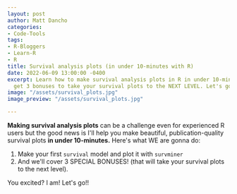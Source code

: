 ```yaml
---
layout: post
author: Matt Dancho
categories:
- Code-Tools
tags:
- R-Bloggers
- Learn-R
- R
title: Survival analysis plots (in under 10-minutes with R)
date: 2022-06-09 13:00:00 -0400
excerpt: Learn how to make survival analysis plots in R in under 10-minutes. Plus
  get 3 bonuses to take your survival plots to the NEXT LEVEL. Let's go!
image: "/assets/survival_plots.jpg"
image_preview: "/assets/survival_plots.jpg"

---
```

**Making survival analysis plots** can be a challenge even for experienced R users but the good news is I'll help you make beautiful, publication-quality survival plots **in under 10-minutes.** Here's what WE are gonna do:

1. Make your first `survival` model and plot it with `survminer`
2. And we'll cover 3 SPECIAL BONUSES! (that will take your survival plots to the next level).

You excited? I am! Let's go!!